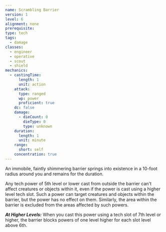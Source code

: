 ```yaml
---
name: Scrambling Barrier
version: 1
level: 6
alignment: none
prerequisite: 
type: tech
tags:
  - damage
classes:
  - engineer
  - operative
  - scout
  - shield
mechanics:
  - castingTime:
      length: 1
      unit: action
    attack:
      type: ranged
      wp: power
      proficient: true
    dc: false
    damage:
      - dieCount: 0
        dieType: 0
        type: unknown
    duration:
      length: 1
      unit: minute
    range:
      short: self
    concentration: true
---
```

An immobile, faintly shimmering barrier springs into existence in a 10-foot radius around you and remains for the duration.

Any tech power of 5th level or lower cast from outside the barrier can't affect creatures or objects within it, even if the power is cast using a higher level tech slot. Such a power can target creatures and objects within the barrier, but the power has no effect on them. Similarly, the area within the barrier is excluded from the areas affected by such powers.

***__At Higher Levels__:*** When you cast this power using a tech slot of 7th level or higher, the barrier blocks powers of one level higher for each slot level above 6th.
    